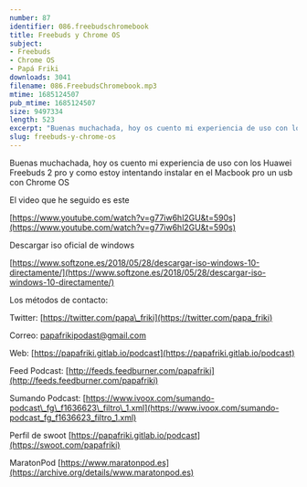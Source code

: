 ```yaml
---
number: 87
identifier: 086.freebudschromebook
title: Freebuds y Chrome OS
subject:
- Freebuds
- Chrome OS
- Papá Friki
downloads: 3041
filename: 086.FreebudsChromebook.mp3
mtime: 1685124507
pub_mtime: 1685124507
size: 9497334
length: 523
excerpt: "Buenas muchachada, hoy os cuento mi experiencia de uso con los Huawei Freebuds 2 pro y como estoy intentando instalar en el Macbook pro un usb con Chrome OS  \n\nEl video que he seguido es este\n\n[https://www.youtube.com/watch?v=g77iw6hl2GU&t=590s](https://www.youtube.com/watch?v=g77iw6hl2GU&t=590s)  \n\nDescargar iso oficial de windows\n\n[https://www.softzone.es/2018/05/28/descargar-iso-windows-10-directamente/](https://www.softzone.es/2018/05/28/descargar-iso-windows-10-directamente/)  \n\nLos métodos de contacto:  \n\nTwitter: [https://twitter.com/papa\\_friki](https://twitter.com/papa_friki)\n\nCorreo: [papafrikipodast@gmail.com](https://archive.org/details/papafrikipodast@gmail.com)\n\nWeb: [https://papafriki.gitlab.io/podcast](https://papafriki.gitlab.io/podcast)\n\nFeed Podcast: [http://feeds.feedburner.com/papafriki](http://feeds.feedbur"
slug: freebuds-y-chrome-os
---
```

Buenas muchachada, hoy os cuento mi experiencia de uso con los Huawei Freebuds 2 pro y como estoy intentando instalar en el Macbook pro un usb con Chrome OS

El video que he seguido es este

[https://www.youtube.com/watch?v=g77iw6hl2GU&t=590s](https://www.youtube.com/watch?v=g77iw6hl2GU&t=590s)

Descargar iso oficial de windows

[https://www.softzone.es/2018/05/28/descargar-iso-windows-10-directamente/](https://www.softzone.es/2018/05/28/descargar-iso-windows-10-directamente/)

Los métodos de contacto:

Twitter: [https://twitter.com/papa\_friki](https://twitter.com/papa_friki)

Correo: [papafrikipodast@gmail.com](https://archive.org/details/papafrikipodast@gmail.com)

Web: [https://papafriki.gitlab.io/podcast](https://papafriki.gitlab.io/podcast)

Feed Podcast: [http://feeds.feedburner.com/papafriki](http://feeds.feedburner.com/papafriki)

Sumando Podcast: [https://www.ivoox.com/sumando-podcast\_fg\_f1636623\_filtro\_1.xml](https://www.ivoox.com/sumando-podcast_fg_f1636623_filtro_1.xml)

Perfil de swoot [https://papafriki.gitlab.io/podcast](https://swoot.com/papafriki)

MaratonPod [https://www.maratonpod.es](https://archive.org/details/www.maratonpod.es)